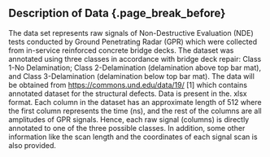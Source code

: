 ## Description of Data {.page_break_before}

The data set represents raw signals of Non-Destructive Evaluation (NDE) tests conducted by Ground Penetrating Radar (GPR) which were collected from in-service reinforced concrete bridge decks. The dataset was annotated using three classes in accordance with bridge deck repair: Class 1-No Delamination; Class 2-Delamination (delamination above top bar mat), and Class 3-Delamination (delamination below top bar mat).
The data will be obtained from https://commons.und.edu/data/19/ [1] which contains annotated dataset for the structural defects. Data is present in the. xlsx format. Each column in the dataset has an approximate length of 512 where the first column represents the time (ns), and the rest of the columns are all amplitudes of GPR signals. Hence, each raw signal (columns) is directly annotated to one of the three possible classes. In addition, some other information like the scan length and the coordinates of each signal scan is also provided. 